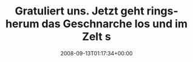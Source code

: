 ---
retweeted: false
source: <a href="http://twitter.com" rel="nofollow">Twitter Web Client</a>
entities:
  hashtags:
  - text: gutennachtundkeinbett
    indices:
    - '111'
    - '133'
  symbols: []
  user_mentions: []
  urls: []
display_text_range:
- '0'
- '133'
favorite_count: '0'
id_str: '919638501'
truncated: false
retweet_count: '0'
id: '919638501'
created_at: Sat Sep 13 01:17:34 +0000 2008
favorited: false
full_text: 'Gratuliert uns. Jetzt geht ringsherum das Geschnarche los und im Zelt
  spielt noch laut spanische Volksmusik... #gutennachtundkeinbett'
lang: de
tags:
- gutennachtundkeinbett
- pesos/twitter
date: '2008-09-13T01:17:34+00:00'
src: https://twitter.com/bascht/status/919638501
original_url: https://twitter.com/bascht/status/919638501
type: twitter_tweet
text: 'Gratuliert uns. Jetzt geht ringsherum das Geschnarche los und im Zelt spielt
  noch laut spanische Volksmusik... #gutennachtundkeinbett'
title: Gratuliert uns. Jetzt geht ringsherum das Geschnarche los und im Zelt s

---